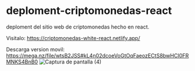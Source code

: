 # deploment-criptomonedas-react
deploment del sitio web de criptomonedas hecho en react.

Visitalo: https://criptomonedas-white-react.netlify.app/

Descarga version movil: https://mega.nz/file/wtsB2JSS#kL4n02dcoeVoGtOqFaeozECtS8bwHCI0FRMNKS4BnB0
![Captura de pantalla (4)](https://user-images.githubusercontent.com/91045865/174463382-f6494c5e-99cc-4ef1-8b9d-3a063d2fa45c.png)
